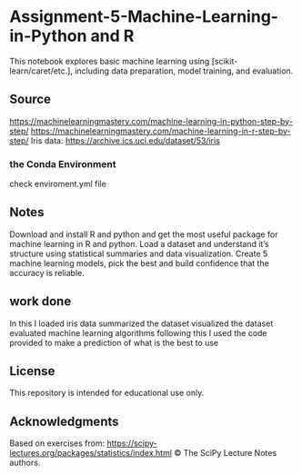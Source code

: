 # Assignment-5-Machine-Learning-in-Python and R
This notebook explores basic machine learning using [scikit-learn/caret/etc.], including data preparation, model training, and evaluation.
## Source
https://machinelearningmastery.com/machine-learning-in-python-step-by-step/ 
https://machinelearningmastery.com/machine-learning-in-r-step-by-step/
Iris data: https://archive.ics.uci.edu/dataset/53/iris
### the Conda Environment
check enviroment.yml file
## Notes
Download and install R and python and get the most useful package for machine learning in R and python.
Load a dataset and understand it’s structure using statistical summaries and data visualization.
Create 5 machine learning models, pick the best and build confidence that the accuracy is reliable.

## work done
In this I loaded iris data
summarized the dataset
visualized the dataset
evaluated machine learning algorithms
following this I used the code provided to make a prediction of what is the best to use

## License

This repository is intended for educational use only.

## Acknowledgments

Based on exercises from:
https://scipy-lectures.org/packages/statistics/index.html
© The SciPy Lecture Notes authors.